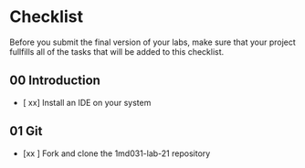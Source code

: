 # Checklist

Before you submit the final version of your labs, make sure that your project fullfills all of the tasks that will be added to this checklist.

## 00 Introduction

- [ xx] Install an IDE on your system

## 01 Git

- [xx ] Fork and clone the 1md031-lab-21 repository
